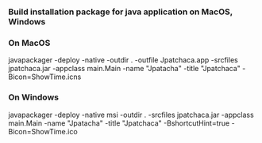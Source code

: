 ### Build installation package for java application on MacOS, Windows

### On MacOS
javapackager -deploy -native -outdir . -outfile Jpatchaca.app -srcfiles jpatchaca.jar -appclass main.Main  -name  "Jpatacha" -title "Jpatchaca" -Bicon=ShowTime.icns

### On Windows
javapackager -deploy -native msi -outdir . -srcfiles jpatchaca.jar -appclass main.Main -name  "Jpatacha" -title "Jpatchaca" -BshortcutHint=true -Bicon=ShowTime.ico